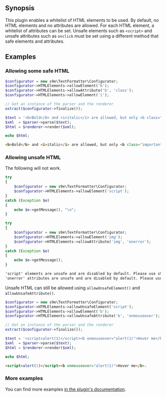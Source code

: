## Synopsis

This plugin enables a whitelist of HTML elements to be used. By default, no HTML elements and no attributes are allowed. For each HTML element, a whitelist of attributes can be set. Unsafe elements such as `<script>` and unsafe attributes such as `onclick` must be set using a different method that safe elements and attributes.

## Examples

### Allowing some safe HTML

```php
$configurator = new s9e\TextFormatter\Configurator;
$configurator->HTMLElements->allowElement('b');
$configurator->HTMLElements->allowAttribute('b', 'class');
$configurator->HTMLElements->allowElement('i');

// Get an instance of the parser and the renderer
extract($configurator->finalize());

$text = '<b>Bold</b> and <i>italic</i> are allowed, but only <b class="important">bold</b> can use the "class" attribute, not <i class="important">italic</i>.';
$xml  = $parser->parse($text);
$html = $renderer->render($xml);

echo $html;
```
```html
<b>Bold</b> and <i>italic</i> are allowed, but only <b class="important">bold</b> can use the "class" attribute, not <i>italic</i>.
```

### Allowing unsafe HTML

The following will not work.
```php
try
{
	$configurator = new s9e\TextFormatter\Configurator;
	$configurator->HTMLElements->allowElement('script');
}
catch (Exception $e)
{
	echo $e->getMessage(), "\n";
}

try
{
	$configurator = new s9e\TextFormatter\Configurator;
	$configurator->HTMLElements->allowElement('img');
	$configurator->HTMLElements->allowAttribute('img', 'onerror');
}
catch (Exception $e)
{
	echo $e->getMessage();
}
```
```html
'script' elements are unsafe and are disabled by default. Please use s9e\TextFormatter\Plugins\HTMLElements\Configurator::allowUnsafeElement() to bypass this security measure
'onerror' attributes are unsafe and are disabled by default. Please use s9e\TextFormatter\Plugins\HTMLElements\Configurator::allowUnsafeAttribute() to bypass this security measure
```
Unsafe HTML can still be allowed using `allowUnsafeElement()` and `allowUnsafeAttribute()`.
```php
$configurator = new s9e\TextFormatter\Configurator;
$configurator->HTMLElements->allowUnsafeElement('script');
$configurator->HTMLElements->allowElement('b');
$configurator->HTMLElements->allowUnsafeAttribute('b', 'onmouseover');

// Get an instance of the parser and the renderer
extract($configurator->finalize());

$text = '<script>alert(1)</script><b onmouseover="alert(1)">Hover me</b>.';
$xml  = $parser->parse($text);
$html = $renderer->render($xml);

echo $html;
```
```html
<script>alert(1)</script><b onmouseover="alert(1)">Hover me</b>.
```

### More examples

You can find more examples [in the plugin's documentation](http://s9etextformatter.readthedocs.io/Plugins/HTMLElements/Synopsis/).
